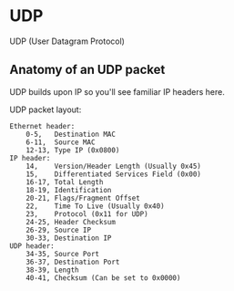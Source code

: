 
UDP
========

UDP (User Datagram Protocol)


Anatomy of an UDP packet
--------

UDP builds upon IP so you'll see familiar IP headers here.

UDP packet layout:

	Ethernet header:
		0-5,   Destination MAC
		6-11,  Source MAC
		12-13, Type IP (0x0800)
	IP header:
		14,    Version/Header Length (Usually 0x45)
		15,    Differentiated Services Field (0x00)
		16-17, Total Length
		18-19, Identification
		20-21, Flags/Fragment Offset
		22,    Time To Live (Usually 0x40)
		23,    Protocol (0x11 for UDP)
		24-25, Header Checksum
		26-29, Source IP
		30-33, Destination IP
	UDP header:
		34-35, Source Port
		36-37, Destination Port
		38-39, Length
		40-41, Checksum (Can be set to 0x0000)
